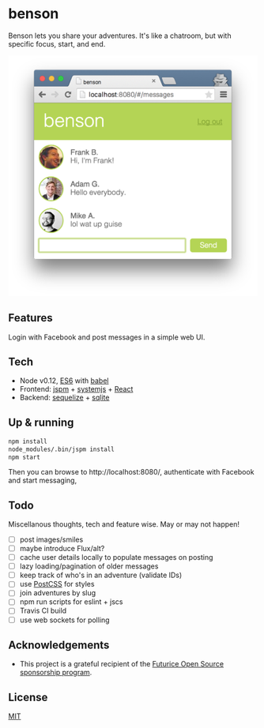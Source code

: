 benson
======

Benson lets you share your adventures. It's like a chatroom, but with specific focus, start, and end.

![Screenshot](https://github.com/mieky/benson/raw/master/screenshot.png)

## Features

Login with Facebook and post messages in a simple web UI.

## Tech

- Node v0.12, [ES6](https://github.com/lukehoban/es6features) with [babel](http://babeljs.io/)
- Frontend: [jspm](http://jspm.io/) + [systemjs](https://github.com/systemjs/systemjs) + [React](https://github.com/facebook/react)
- Backend: [sequelize](http://sequelize.readthedocs.org/en/latest/) + [sqlite](https://github.com/mapbox/node-sqlite3)

## Up & running

```
npm install
node_modules/.bin/jspm install
npm start
```

Then you can browse to http://localhost:8080/, authenticate with Facebook and start messaging,

## Todo

Miscellanous thoughts, tech and feature wise. May or may not happen!

- [ ] post images/smiles
- [ ] maybe introduce Flux/alt?
- [ ] cache user details locally to populate messages on posting
- [ ] lazy loading/pagination of older messages
- [ ] keep track of who's in an adventure (validate IDs)
- [ ] use [PostCSS](https://github.com/postcss/postcss) for styles
- [ ] join adventures by slug
- [ ] npm run scripts for eslint + jscs
- [ ] Travis CI build
- [ ] use web sockets for polling

## Acknowledgements

- This project is a grateful recipient of the [Futurice Open Source sponsorship program](http://futurice.com/blog/sponsoring-free-time-open-source-activities).

## License

[MIT](https://github.com/staltz/cycle/blob/master/LICENSE)
